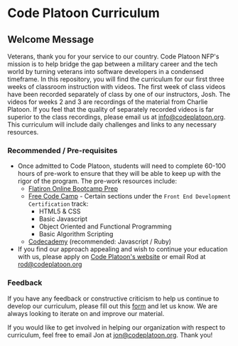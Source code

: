 # Code Platoon Curriculum

## Welcome Message
Veterans, thank you for your service to our country. Code Platoon NFP's mission is to help bridge the gap between a military career and the tech world by turning veterans into software developers in a condensed timeframe.
In this repository, you will find the curriculum for our first three weeks of classroom instruction with videos. The first week of class videos have been recorded separately of class by one of our instructors, Josh. The videos for weeks 2 and 3 are recordings of the material from Charlie Platoon. If you feel that the quality of separately recorded videos is far superior to the class recordings, please email us at info@codeplatoon.org. This curriculum will include daily challenges and links to any necessary resources. 

### Recommended / Pre-requisites
* Once admitted to Code Platoon, students will need to complete 60-100 hours of pre-work to ensure that they will be able to keep up with the rigor of the program. The pre-work resources include:
  * [Flatiron Online Bootcamp Prep](https://flatironschool.com/programs/online-bootcamp-prep-course/)
  * [Free Code Camp](https://www.freecodecamp.com) - Certain sections under the `Front End Development Certification` track:
    * HTML5 & CSS
    * Basic Javascript
    * Object Oriented and Functional Programming
    * Basic Algorithm Scripting
  * [Codecademy](www.codecademy.com) (recommended: Javascript / Ruby)
* If you find our approach appealing and wish to continue your education with us, please apply on [Code Platoon's website](http://www.codeplatoon.org/apply/) or email Rod at rod@codeplatoon.org

### Feedback
If you have any feedback or constructive criticism to help us continue to develop our curriculum, please fill out this [form](https://goo.gl/forms/zhGXccB5leHbkNLF2) and let us know. We are always looking to iterate on and improve our material.

If you would like to get involved in helping our organization with respect to curriculum, feel free to email Jon at jon@codeplatoon.org. Thank you!
